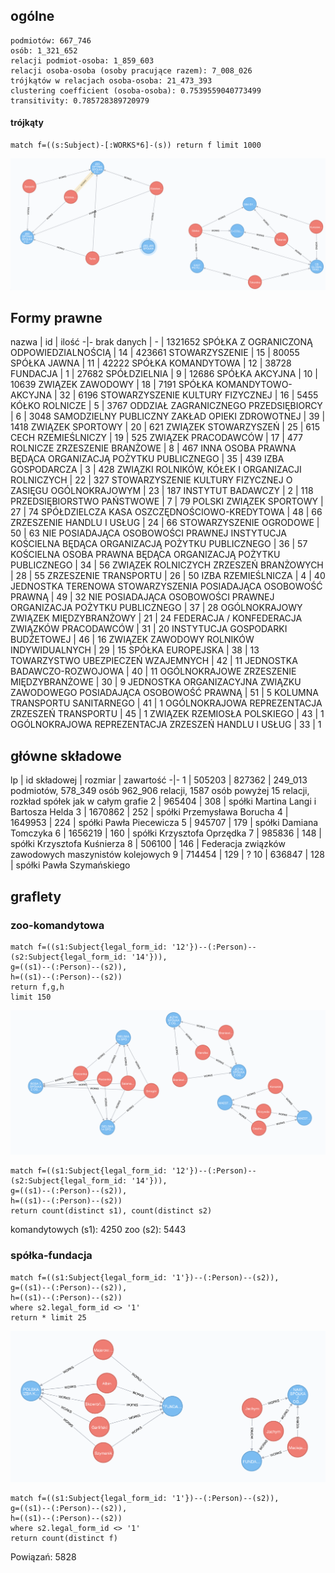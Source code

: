 ## ogólne
```
podmiotów: 667_746
osób: 1_321_652
relacji podmiot-osoba: 1_859_603
relacji osoba-osoba (osoby pracujące razem): 7_008_026
trójkątów w relacjach osoba-osoba: 21_473_393
clustering coefficient (osoba-osoba): 0.7539559040773499
transitivity: 0.785728389720979
```

#### trójkąty
```cypher
match f=((s:Subject)-[:WORKS*6]-(s)) return f limit 1000
```

![](img/trojkaty.png)

## Formy prawne

nazwa | id | ilość
-|-
brak danych | - | 1321652
SPÓŁKA Z OGRANICZONĄ ODPOWIEDZIALNOŚCIĄ | 14 | 423661
STOWARZYSZENIE | 15 | 80055
SPÓŁKA JAWNA | 11 | 42222
SPÓŁKA KOMANDYTOWA | 12 | 38728
FUNDACJA | 1 | 27682
SPÓŁDZIELNIA | 9 | 12686
SPÓŁKA AKCYJNA | 10 | 10639
ZWIĄZEK ZAWODOWY | 18 | 7191
SPÓŁKA KOMANDYTOWO-AKCYJNA | 32 | 6196
STOWARZYSZENIE KULTURY FIZYCZNEJ | 16 | 5455
KÓŁKO ROLNICZE | 5 | 3767
ODDZIAŁ ZAGRANICZNEGO PRZEDSIĘBIORCY | 6 | 3048
SAMODZIELNY PUBLICZNY ZAKŁAD OPIEKI ZDROWOTNEJ | 39 | 1418
ZWIĄZEK SPORTOWY | 20 | 621
ZWIĄZEK STOWARZYSZEŃ | 25 | 615
CECH RZEMIEŚLNICZY | 19 | 525
ZWIĄZEK PRACODAWCÓW | 17 | 477
ROLNICZE ZRZESZENIE BRANŻOWE | 8 | 467
INNA OSOBA PRAWNA BĘDĄCA ORGANIZACJĄ POŻYTKU PUBLICZNEGO | 35 | 439
IZBA GOSPODARCZA | 3 | 428
ZWIĄZKI ROLNIKÓW, KÓŁEK I ORGANIZACJI ROLNICZYCH | 22 | 327
STOWARZYSZENIE KULTURY FIZYCZNEJ O ZASIĘGU OGÓLNOKRAJOWYM | 23 | 187
INSTYTUT BADAWCZY | 2 | 118
PRZEDSIĘBIORSTWO PAŃSTWOWE | 7 | 79
POLSKI ZWIĄZEK SPORTOWY | 27 | 74
SPÓŁDZIELCZA KASA OSZCZĘDNOŚCIOWO-KREDYTOWA | 48 | 66
ZRZESZENIE HANDLU I USŁUG | 24 | 66
STOWARZYSZENIE OGRODOWE | 50 | 63
NIE POSIADAJĄCA OSOBOWOŚCI PRAWNEJ INSTYTUCJA KOŚCIELNA BĘDĄCA ORGANIZACJĄ POŻYTKU PUBLICZNEGO | 36 | 57
KOŚCIELNA OSOBA PRAWNA BĘDĄCA ORGANIZACJĄ POŻYTKU PUBLICZNEGO | 34 | 56
ZWIĄZEK ROLNICZYCH ZRZESZEŃ BRANŻOWYCH | 28 | 55
ZRZESZENIE TRANSPORTU | 26 | 50
IZBA RZEMIEŚLNICZA | 4 | 40
JEDNOSTKA TERENOWA STOWARZYSZENIA POSIADAJĄCA OSOBOWOŚĆ PRAWNĄ | 49 | 32
NIE POSIADAJĄCA OSOBOWOŚCI PRAWNEJ ORGANIZACJA POŻYTKU PUBLICZNEGO | 37 | 28
OGÓLNOKRAJOWY ZWIĄZEK MIĘDZYBRANŻOWY | 21 | 24
FEDERACJA / KONFEDERACJA ZWIĄZKÓW PRACODAWCÓW | 31 | 20
INSTYTUCJA GOSPODARKI BUDŻETOWEJ | 46 | 16
ZWIĄZEK ZAWODOWY ROLNIKÓW INDYWIDUALNYCH | 29 | 15
SPÓŁKA EUROPEJSKA | 38 | 13
TOWARZYSTWO UBEZPIECZEŃ WZAJEMNYCH | 42 | 11
JEDNOSTKA BADAWCZO-ROZWOJOWA | 40 | 11
OGÓLNOKRAJOWE ZRZESZENIE MIĘDZYBRANŻOWE | 30 | 9
JEDNOSTKA ORGANIZACYJNA ZWIĄZKU ZAWODOWEGO POSIADAJĄCA OSOBOWOŚĆ PRAWNĄ | 51 | 5
KOLUMNA TRANSPORTU SANITARNEGO | 41 | 1
OGÓLNOKRAJOWA REPREZENTACJA ZRZESZEŃ TRANSPORTU | 45 | 1
ZWIĄZEK RZEMIOSŁA POLSKIEGO | 43 | 1
OGÓLNOKRAJOWA REPREZENTACJA ZRZESZEŃ HANDLU I USŁUG | 33 | 1

## główne składowe

lp | id składowej | rozmiar | zawartość
-|-
1 | 505203 | 827362 | 249_013 podmiotów, 578_349 osób 962_906 relacji, 1587 osób powyżej 15 relacji, rozkład spółek jak w całym grafie
2 | 965404 | 308 | spółki Martina Langi i Bartosza Helda
3 | 1670862 | 252 | spółki Przemysława Borucha
4 | 1649953 | 224 | spółki Pawła Piecewicza
5 | 945707 | 179 | spółki Damiana Tomczyka
6 | 1656219 | 160 | spółki Krzysztofa Oprzędka
7 | 985836 | 148 | spółki Krzysztofa Kuśnierza
8 | 506100 | 146 | Federacja związków zawodowych maszynistów kolejowych
9 | 714454 | 129 | ?
10 | 636847 | 128 | spółki Pawła Szymańskiego

## graflety

### zoo-komandytowa
```cypher
match f=((s1:Subject{legal_form_id: '12'})--(:Person)--(s2:Subject{legal_form_id: '14'})),
g=((s1)--(:Person)--(s2)),
h=((s1)--(:Person)--(s2))
return f,g,h
limit 150
```

![](img/zoo_komandytowa.png)

```cypher
match f=((s1:Subject{legal_form_id: '12'})--(:Person)--(s2:Subject{legal_form_id: '14'})),
g=((s1)--(:Person)--(s2)),
h=((s1)--(:Person)--(s2))
return count(distinct s1), count(distinct s2)
```

komandytowych (s1): 4250
zoo (s2): 5443


### spółka-fundacja

```cypher
match f=((s1:Subject{legal_form_id: '1'})--(:Person)--(s2)),
g=((s1)--(:Person)--(s2)),
h=((s1)--(:Person)--(s2))
where s2.legal_form_id <> '1'
return * limit 25
```

![](img/spolka_fundacja.png)

```cypher
match f=((s1:Subject{legal_form_id: '1'})--(:Person)--(s2)),
g=((s1)--(:Person)--(s2)),
h=((s1)--(:Person)--(s2))
where s2.legal_form_id <> '1'
return count(distinct f)
```

Powiązań: 5828
